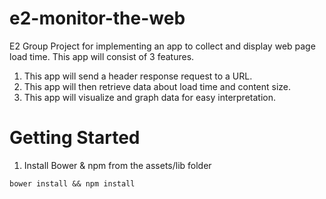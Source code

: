 # e2-monitor-the-web
E2 Group Project for implementing an app to collect and display web page load time.
This app will consist of 3 features.

1.  This app will send a header response request to a URL.
2.  This app will then retrieve data about load time and content size.
3.  This app will visualize and graph data for easy interpretation.

# Getting Started

1. Install Bower & npm from the assets/lib folder

```
bower install && npm install
```
